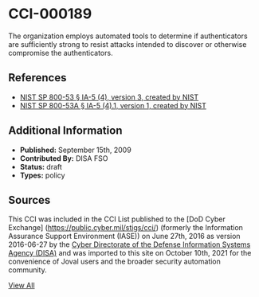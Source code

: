 # CCI-000189

The organization employs automated tools to determine if authenticators are sufficiently strong to resist attacks intended to discover or otherwise compromise the authenticators.

## References ##

* [NIST SP 800-53 § IA-5 (4), version 3, created by NIST](http://csrc.nist.gov/publications/PubsSPs.html)
* [NIST SP 800-53A § IA-5 (4).1, version 1, created by NIST](http://csrc.nist.gov/publications/PubsSPs.html)


## Additional Information ##

* **Published:** September 15th, 2009
* **Contributed By:** DISA FSO
* **Status:** draft
* **Types:** policy

## Sources ##

This CCI was included in the CCI List published to the [DoD Cyber Exchange]
(https://public.cyber.mil/stigs/cci/) (formerly the Information Assurance Support Environment
(IASE)) on June 27th, 2016 as version 2016-06-27 by the [Cyber Directorate of the Defense 
Information Systems Agency (DISA)](https://public.cyber.mil/about-cyber/) and was imported to 
this site on October 10th, 2021 for the convenience of Joval users and the broader security automation community.

[View All](../README.md)
